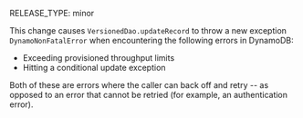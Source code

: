 RELEASE_TYPE: minor

This change causes `VersionedDao.updateRecord` to throw a new exception
`DynamoNonFatalError` when encountering the following errors in DynamoDB:

-   Exceeding provisioned throughput limits
-   Hitting a conditional update exception

Both of these are errors where the caller can back off and retry -- as opposed
to an error that cannot be retried (for example, an authentication error).